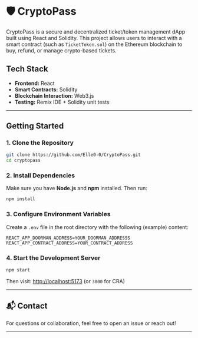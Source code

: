 # 🛡️ CryptoPass

CryptoPass is a secure and decentralized ticket/token management dApp built using React and Solidity. This project allows users to interact with a smart contract (such as `TicketToken.sol`) on the Ethereum blockchain to buy, refund, or manage crypto-based tickets.

## Tech Stack

* **Frontend:** React
* **Smart Contracts:** Solidity
* **Blockchain Interaction:** Web3.js
* **Testing:** Remix IDE + Solidity unit tests

---

## Getting Started

### 1. Clone the Repository

```bash
git clone https://github.com/Elle0-0/CryptoPass.git
cd cryptopass
```

### 2. Install Dependencies

Make sure you have **Node.js** and **npm** installed. Then run:

```bash
npm install
```

### 3. Configure Environment Variables

Create a `.env` file in the root directory with the following (example) content:

```env
REACT_APP_DOORMAN_ADDRESS=YOUR_DOORMAN_ADDRESSS
REACT_APP_CONTRACT_ADDRESS=YOUR_CONTRACT_ADDRESS
```

### 4. Start the Development Server

```bash
npm start
```

Then visit: [http://localhost:5173](http://localhost:5173) (or `3000` for CRA)

---

## 📬 Contact

For questions or collaboration, feel free to open an issue or reach out!

---
